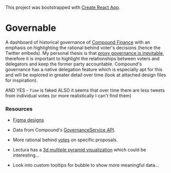 This project was bootstrapped with [Create React App](https://github.com/facebook/create-react-app).

# Governable

A dashboard of historical governance of [Compound Finance](compound.finance) with an emphasis on highlighting the rational behind voter's decisions (hence the Twitter embeds). My personal thesis is that [proxy governance is inevitable](https://medium.com/@lsquaredleland/centralized-governance-is-inevitable-3017edeed65e), therefore it is important to highlight the relationships between voters and delegators and keep the former party accountable. Compound's governance has a native delegation feature which is especially apt for this and will be explored in greater detail over time (look at attached design files for inspiration).

AND YES - `Time` is faked
ALSO it seems that over time there are less tweets from individual votes (or more realistically I can't find them)


### Resources
* [Figma designs](https://www.figma.com/file/dZ2hzf5dfKM7KffR6PU7Ff/Compound-Finance?node-id=0%3A1)
* Data from Compound's [GovernanceService API](https://compound.finance/docs/api#GovernanceService).
* More rational behind [votes](https://compound.comradery.io/?channel=923) on specific proposals.
* Lectura has a [3d multiple pyramid visualization](https://www.behance.net/gallery/14264353/Selling-at-Sundance) which could be interesting...


* Look into custom tooltips for bubble to show more meaningful data...
